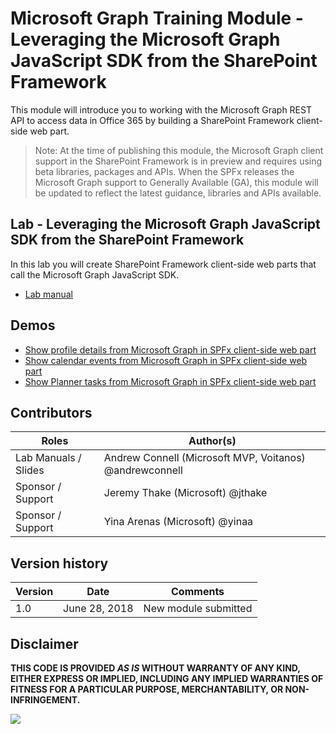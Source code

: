 # Microsoft Graph Training Module - Leveraging the Microsoft Graph JavaScript SDK from the SharePoint Framework

This module will introduce you to working with the Microsoft Graph REST API to access data in Office 365 by building a SharePoint Framework client-side web part.

> Note: At the time of publishing this module, the Microsoft Graph client support in the SharePoint Framework is in preview and requires using beta libraries, packages and APIs. When the SPFx releases the Microsoft Graph support to Generally Available (GA), this module will be updated to reflect the latest guidance, libraries and APIs available.

## Lab - Leveraging the Microsoft Graph JavaScript SDK from the SharePoint Framework

In this lab you will create SharePoint Framework client-side web parts that call the Microsoft Graph JavaScript SDK.

* [Lab manual](./Lab.md)

## Demos

* [Show profile details from Microsoft Graph in SPFx client-side web part](./Demos/01-personal-info)
* [Show calendar events from Microsoft Graph in SPFx client-side web part](./Demos/02-events)
* [Show Planner tasks from Microsoft Graph in SPFx client-side web part](./Demos/03-tasks)

## Contributors

|        Roles         |                        Author(s)                        |
| -------------------- | ------------------------------------------------------- |
| Lab Manuals / Slides | Andrew Connell (Microsoft MVP, Voitanos) @andrewconnell |
| Sponsor / Support    | Jeremy Thake (Microsoft) @jthake                        |
| Sponsor / Support    | Yina Arenas (Microsoft) @yinaa                          |

## Version history

| Version |     Date      |       Comments       |
| ------- | ------------- | -------------------- |
| 1.0     | June 28, 2018 | New module submitted |

## Disclaimer

**THIS CODE IS PROVIDED *AS IS* WITHOUT WARRANTY OF ANY KIND, EITHER EXPRESS OR IMPLIED, INCLUDING ANY IMPLIED WARRANTIES OF FITNESS FOR A PARTICULAR PURPOSE, MERCHANTABILITY, OR NON-INFRINGEMENT.**

<img src="https://telemetry.sharepointpnp.com/msgraph-training-spfx" />